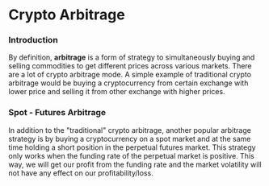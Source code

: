 # Crypto Arbitrage
### Introduction

By definition, **arbitrage** is a form of strategy to simultaneously buying and selling commodities to get different prices across various markets. There are a lot of crypto arbitrage mode. A simple example of traditional crypto arbitrage would be buying a cryptocurrency from certain exchange with lower price and selling it from other exchange with higher prices.

### Spot - Futures Arbitrage

In addition to the "traditional" crypto arbitrage, another popular arbitrage strategy is by buying a cryptocurrency on a spot market and at the same time holding a short position in the perpetual futures market. This strategy only works when the funding rate of the perpetual market is positive. This way, we will get our profit from the funding rate and the market volatility will not have any effect on our profitability/loss. 
